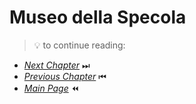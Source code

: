 # Museo della Specola

> 💡 to continue reading:
- [*Next Chapter*](Conclusion.md) ⏭
- [*Previous Chapter*](Instituto-Delle-Scienze.md) ⏮
- [*Main Page*](index.md) ⏪
